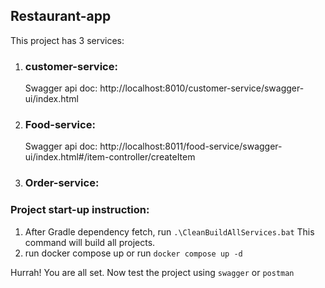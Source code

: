 ## Restaurant-app

This project has 3 services:

1. ### **customer-service**:
   Swagger api doc: http://localhost:8010/customer-service/swagger-ui/index.html
2. ### **Food-service**:
   Swagger api doc: http://localhost:8011/food-service/swagger-ui/index.html#/item-controller/createItem
3. ### **Order-service**:

### Project start-up instruction:
1. After Gradle dependency fetch, 
   run `.\CleanBuildAllServices.bat`
   This command will build all projects.
2. run docker compose up
        or 
   run `docker compose up -d `


Hurrah! You are all set.
Now test the project using `swagger` or `postman`
